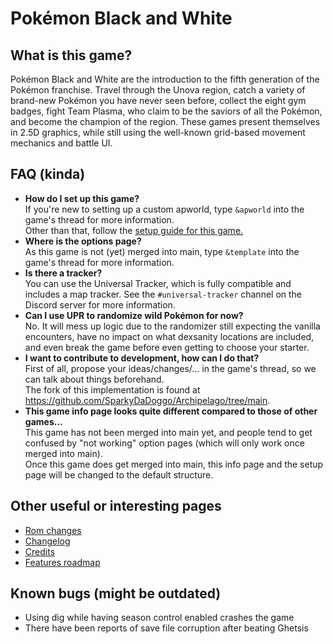 # Pokémon Black and White

## What is this game?

Pokémon Black and White are the introduction to the fifth generation of the Pokémon franchise. 
Travel through the Unova region, catch a variety of brand-new Pokémon you have never seen before, 
collect the eight gym badges, fight Team Plasma, who claim to be the saviors of all the Pokémon, 
and become the champion of the region.
These games present themselves in 2.5D graphics, 
while still using the well-known grid-based movement mechanics and battle UI. 

## FAQ (kinda)

- **How do I set up this game?**
<br>If you're new to setting up a custom apworld, type `&apworld` into the game's thread for more information.
<br>Other than that, follow the [setup guide for this game.](setup_en.md)
- **Where is the options page?**
<br>As this game is not (yet) merged into main, type `&template` into the game's thread for more information.
- **Is there a tracker?**
<br>You can use the Universal Tracker, which is fully compatible and includes a map tracker. See the 
`#universal-tracker` channel on the Discord server for more information.
- **Can I use UPR to randomize wild Pokémon for now?**
<br>No. It will mess up logic due to the randomizer still expecting the vanilla encounters, have no impact on what
dexsanity locations are included, and even break the game before even getting to choose your starter.
- **I want to contribute to development, how can I do that?**
<br>First of all, propose your ideas/changes/... in the game's thread, so we can talk about things beforehand.
<br>The fork of this implementation is found at https://github.com/SparkyDaDoggo/Archipelago/tree/main.
- **This game info page looks quite different compared to those of other games...**
<br>This game has not been merged into main yet, and people tend to get confused by "not working" option
pages (which will only work once merged into main).
<br>Once this game does get merged into main, this info page and the setup page will be changed 
to the default structure.

## Other useful or interesting pages

- [Rom changes](rom%20changes.md)
- [Changelog](changelog.md)
- [Credits](credits.md)
- [Features roadmap](roadmap.md)

## Known bugs (might be outdated)

- Using dig while having season control enabled crashes the game
- There have been reports of save file corruption after beating Ghetsis
